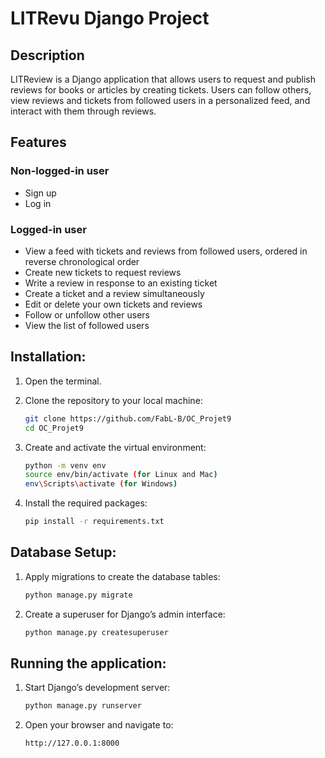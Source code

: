 # LITRevu Django Project

## Description

LITReview is a Django application that allows users to request and publish reviews for books or articles by creating tickets. Users can follow others, view reviews and tickets from followed users in a personalized feed, and interact with them through reviews.

## Features

### Non-logged-in user
- Sign up
- Log in

### Logged-in user
- View a feed with tickets and reviews from followed users, ordered in reverse chronological order
- Create new tickets to request reviews
- Write a review in response to an existing ticket
- Create a ticket and a review simultaneously
- Edit or delete your own tickets and reviews
- Follow or unfollow other users
- View the list of followed users

## Installation:

1. Open the terminal.

2. Clone the repository to your local machine:

    ```bash
    git clone https://github.com/FabL-B/OC_Projet9
    cd OC_Projet9
    ```

3. Create and activate the virtual environment:

    ```bash
    python -m venv env
    source env/bin/activate (for Linux and Mac)
    env\Scripts\activate (for Windows)
    ```

4. Install the required packages:

    ```bash
    pip install -r requirements.txt
    ```

## Database Setup:

1. Apply migrations to create the database tables:

    ```bash
    python manage.py migrate
    ```

2. Create a superuser for Django’s admin interface:

    ```bash
    python manage.py createsuperuser
    ```

## Running the application:

1. Start Django’s development server:

    ```bash
    python manage.py runserver
    ```

2. Open your browser and navigate to:

    ```bash
    http://127.0.0.1:8000
    ```

